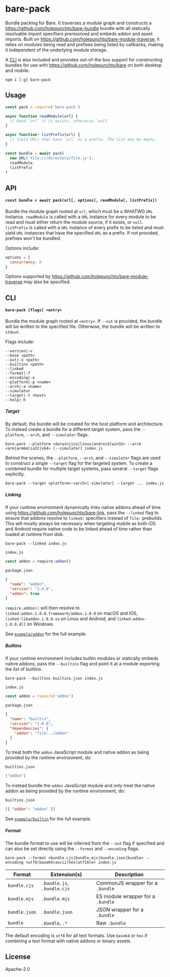 # bare-pack

Bundle packing for Bare. It traverses a module graph and constructs a <https://github.com/holepunchto/bare-bundle> bundle with all statically resolvable import specifiers preresolved and embeds addon and asset imports. Built on <https://github.com/holepunchto/bare-module-traverse>, it relies on modules being read and prefixes being listed by callbacks, making it independent of the underlying module storage.

A [CLI](#cli) is also included and provides out-of-the box support for constructing bundles for use with <https://github.com/holepunchto/bare> on both desktop and mobile.

```
npm i [-g] bare-pack
```

## Usage

```js
const pack = require('bare-pack')

async function readModule(url) {
  // Read `url` if it exists, otherwise `null`
}

async function* listPrefix(url) {
  // Yield URLs that have `url` as a prefix. The list may be empty.
}

const bundle = await pack(
  new URL('file:///directory/file.js'),
  readModule,
  listPrefix
)
```

## API

#### `const bundle = await pack(url[, options], readModule[, listPrefix])`

Bundle the module graph rooted at `url`, which must be a WHATWG `URL` instance. `readModule` is called with a `URL` instance for every module to be read and must either return the module source, if it exists, or `null`. `listPrefix` is called with a `URL` instance of every prefix to be listed and must yield `URL` instances that have the specified `URL` as a prefix. If not provided, prefixes won't be bundled.

Options include:

```js
options = {
  concurrency: 0
}
```

Options supported by <https://github.com/holepunchto/bare-module-traverse> may also be specified.

## CLI

#### `bare-pack [flags] <entry>`

Bundle the module graph rooted at `<entry>`. If `--out` is provided, the bundle will be written to the specified file. Otherwise, the bundle will be written to `stdout`.

Flags include:

```console
--version|-v
--base <path>
--out|-o <path>
--builtins <path>
--linked
--format|-f
--encoding|-e
--platform|-p <name>
--arch|-a <name>
--simulator
--target|-t <host>
--help|-h
```

##### Target

By default, the bundle will be created for the host platform and architecture. To instead create a bundle for a different target system, pass the `--platform`, `--arch`, and `--simulator` flags.

```console
bare-pack --platform <darwin|ios|linux|android|win32> --arch <arm|arm64|ia32|x64> [--simulator] index.js
```

Behind the scenes, the `--platform`, `--arch`, and `--simulator` flags are used to construct a single `--target` flag for the targeted system. To create a combined bundle for multiple target systems, pass several `--target` flags explicitly.

```console
bare-pack --target <platform>-<arch>[-simulator] --target ... index.js
```

##### Linking

If your runtime environment dynamically links native addons ahead of time using <https://github.com/holepunchto/bare-link>, pass the `--linked` flag to ensure that addons resolve to `linked:` specifiers instead of `file:` prebuilds. This will mostly always be necessary when targeting mobile as both iOS and Android require native code to be linked ahead of time rather than loaded at runtime from disk.

```console
bare-pack --linked index.js
```

`index.js`

```js
const addon = require.addon()
```

`package.json`

```json
{
  "name": "addon",
  "version": "1.0.0",
  "addon": true
}
```

`require.addon()` will then resolve to `linked:addon.1.0.0.framework/addon.1.0.0` on macOS and iOS, `linked:libaddon.1.0.0.so` on Linux and Android, and `linked:addon-1.0.0.dll` on Windows.

See [`example/addon`](example/addon) for the full example.

##### Builtins

If your runtime environment includes builtin modules or statically embeds native addons, pass the `--builtins` flag and point it at a module exporting the list of builtins.

```console
bare-pack --builtins builtins.json index.js
```

`index.js`

```js
const addon = require('addon')
```

`package.json`

```json
{
  "name": "builtin",
  "version": "1.0.0",
  "dependencies": {
    "addon": "file:../addon"
  }
}
```

To treat both the `addon` JavaScript module and native addon as being provided by the runtime environment, do:

`builtins.json`

```json
["addon"]
```

To instead bundle the `addon` JavaScript module and only treat the native addon as being provided by the runtime environment, do:

`builtins.json`

```json
[{ "addon": "addon" }]
```

See [`example/builtin`](example/builtin) for the full example.

##### Format

The bundle format to use will be inferred from the `--out` flag if specified and can also be set directly using the `--format` and `--encoding` flags.

```console
bare-pack --format <bundle.cjs|bundle.mjs|bundle.json|bundle> --encoding <utf8|base64|ascii|hex|utf16le> index.js
```

| Format        | Extension(s)                | Description                       |
| ------------- | --------------------------- | --------------------------------- |
| `bundle.cjs`  | `.bundle.js`, `.bundle.cjs` | CommonJS wrapper for a `.bundle`  |
| `bundle.mjs`  | `.bundle.mjs`               | ES module wrapper for a `.bundle` |
| `bundle.json` | `.bundle.json`              | JSON wrapper for a `.bundle`      |
| `bundle`      | `.bundle`, `.*`             | Raw `.bundle`                     |

The default encoding is `utf8` for all text formats. Use `base64` or `hex` if combining a text format with native addons or binary assets.

## License

Apache-2.0
